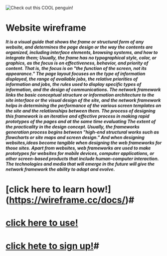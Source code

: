 ![Check out this COOL penguin!](https://1.bp.blogspot.com/-PhyV5GH7jkY/XpjvXknqiwI/AAAAAAAAOjg/CUKFev6qC1EJ_MoRCmcptbRcSlVGTmaTgCLcBGAsYHQ/s1600/UX%2Bdesign%2Bcon%2Blicencia%2Bde%2BAdobeStock_265620187.jpg)
# Website wireframe #

***It is a visual guide that shows the frame or structural form of any website, and determines the page design or the way the contents are organized, including interface elements, browsing systems, and how to integrate them; Usually, the frame has no typographical style, color, or graphics, as the focus is on effectiveness, behavior, and priority of content. That is, the focus is on "the function of the screen, not its appearance."
The page layout focuses on the type of information displayed, the range of available jobs, the relative priorities of information and jobs, the rules used to display specific types of information, and the design of communications.
The network framework links the basic conceptual structure or information architecture to the site interface or the visual design of the site, and the network framework helps in determining the performance of the various screen templates on the site and the relationships between them. The process of designing this framework is an iterative and effective process in making rapid prototypes of the pages and at the same time evaluating The extent of the practicality in the design concept. Usually, the frameworks generation process begins between "high-end structural works such as flowcharts or site maps and screen design."
And when designing websites,ideas become tangible when designing the web frameworks for those sites. Apart from websites, web frameworks are used to make prototypes for websites for mobile devices, computer applications, or other screen-based products that include human-computer interaction. The technologies and media that will emerge in the future will give the network framework the ability to adapt and evolve.***


# [click here to learn how!] (https://wireframe.cc/docs/)# 
# [click here to use!](https://wireframe.cc/) #
# [click hete to sign up!](https://wireframe.cc/pro/register.php?signup-top)#
